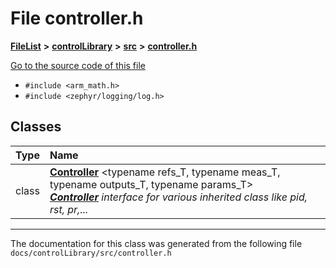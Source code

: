 

# File controller.h



[**FileList**](files.md) **>** [**controlLibrary**](dir_78b365e62f248710669e9a6984210a4a.md) **>** [**src**](dir_0c7b11c8d6d0df41220cb8bbf1e252be.md) **>** [**controller.h**](controller_8h.md)

[Go to the source code of this file](controller_8h_source.md)



* `#include <arm_math.h>`
* `#include <zephyr/logging/log.h>`















## Classes

| Type | Name |
| ---: | :--- |
| class | [**Controller**](classController.md) &lt;typename refs\_T, typename meas\_T, typename outputs\_T, typename params\_T&gt;<br>[_**Controller**_](classController.md) _interface for various inherited class like pid, rst, pr,..._ |



















































------------------------------
The documentation for this class was generated from the following file `docs/controlLibrary/src/controller.h`

